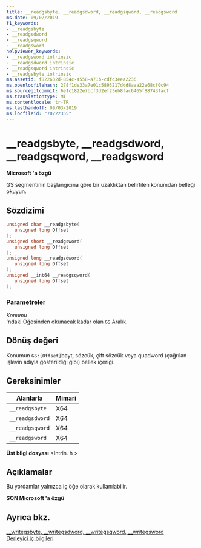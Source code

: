 ```yaml
---
title: __readgsbyte, __readgsdword, __readgsqword, __readgsword
ms.date: 09/02/2019
f1_keywords:
- __readgsbyte
- __readgsdword
- __readgsqword
- __readgsword
helpviewer_keywords:
- __readgsword intrinsic
- __readgsdword intrinsic
- __readgsqword intrinsic
- __readgsbyte intrinsic
ms.assetid: f822632d-854c-4558-a71b-cdfc3eea2236
ms.openlocfilehash: 278f1de33a7e01c5893217ddd8aaa22e68cf0c94
ms.sourcegitcommit: 6e1c1822e7bcf3d2ef23eb8fac6465f88743facf
ms.translationtype: MT
ms.contentlocale: tr-TR
ms.lasthandoff: 09/03/2019
ms.locfileid: "70222355"
---
```

# <a name="__readgsbyte-__readgsdword-__readgsqword-__readgsword"></a>__readgsbyte, __readgsdword, __readgsqword, __readgsword

**Microsoft 'a özgü**

GS segmentinin başlangıcına göre bir uzaklıktan belirtilen konumdan belleği okuyun.

## <a name="syntax"></a>Sözdizimi

```C
unsigned char __readgsbyte(
   unsigned long Offset
);
unsigned short __readgsword(
   unsigned long Offset
);
unsigned long __readgsdword(
   unsigned long Offset
);
unsigned __int64 __readgsqword(
   unsigned long Offset
);
```

### <a name="parameters"></a>Parametreler

*Konumu*\
'ndaki Öğesinden okunacak kadar olan `GS` Aralık.

## <a name="return-value"></a>Dönüş değeri

Konumun `GS:[Offset]`bayt, sözcük, çift sözcük veya quadword (çağrılan işlevin adıyla gösterildiği gibi) bellek içeriği.

## <a name="requirements"></a>Gereksinimler

|Alanlarla|Mimari|
|---------------|------------------|
|`__readgsbyte`|X64|
|`__readgsdword`|X64|
|`__readgsqword`|X64|
|`__readgsword`|X64|

**Üst bilgi dosyası** \<Intrin. h >

## <a name="remarks"></a>Açıklamalar

Bu yordamlar yalnızca iç öğe olarak kullanılabilir.

**SON Microsoft 'a özgü**

## <a name="see-also"></a>Ayrıca bkz.

[__writegsbyte, \__writegsdword, \__writegsqword, \__writegsword](../intrinsics/writegsbyte-writegsdword-writegsqword-writegsword.md)\
[Derleyici iç bilgileri](../intrinsics/compiler-intrinsics.md)
